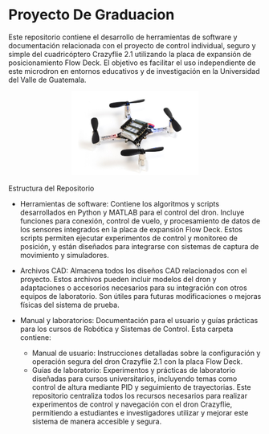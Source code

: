 # Proyecto De Graduacion
Este repositorio contiene el desarrollo de herramientas de software y documentación relacionada con el proyecto de control  individual, seguro y simple del cuadricóptero Crazyflie 2.1 utilizando la placa de expansión de posicionamiento Flow Deck. El objetivo es facilitar el uso independiente de este microdron en entornos educativos y de investigación en la Universidad del Valle de Guatemala.

<div align="center">
  <img src="Figuras/Crazyflie.jpg" alt="Crazyflie 2.1" width="50%">
</div>

Estructura del Repositorio
  - Herramientas de software: Contiene los algoritmos y scripts desarrollados en Python y MATLAB para el control del dron. Incluye funciones para conexión, control de vuelo, y procesamiento de datos de los sensores integrados en la placa de expansión Flow Deck. Estos scripts permiten ejecutar experimentos de control y monitoreo de posición, y están diseñados para integrarse con sistemas de captura de movimiento y simuladores.

  - Archivos CAD: Almacena todos los diseños CAD relacionados con el proyecto. Estos archivos pueden incluir modelos del dron y adaptaciones o accesorios necesarios para su integración con otros equipos de laboratorio. Son útiles para futuras modificaciones o mejoras físicas del sistema de prueba.

  - Manual y laboratorios: Documentación para el usuario y guías prácticas para los cursos de Robótica y Sistemas de Control. Esta carpeta contiene:
      - Manual de usuario: Instrucciones detalladas sobre la configuración y operación segura del dron Crazyflie 2.1 con la placa Flow Deck.
      - Guías de laboratorio: Experimentos y prácticas de laboratorio diseñadas para cursos universitarios, incluyendo temas como control de altura mediante PID y seguimiento de trayectorias.
Este repositorio centraliza todos los recursos necesarios para realizar experimentos de control y navegación con el dron Crazyflie, permitiendo a estudiantes e investigadores utilizar y mejorar este sistema de manera accesible y segura.
